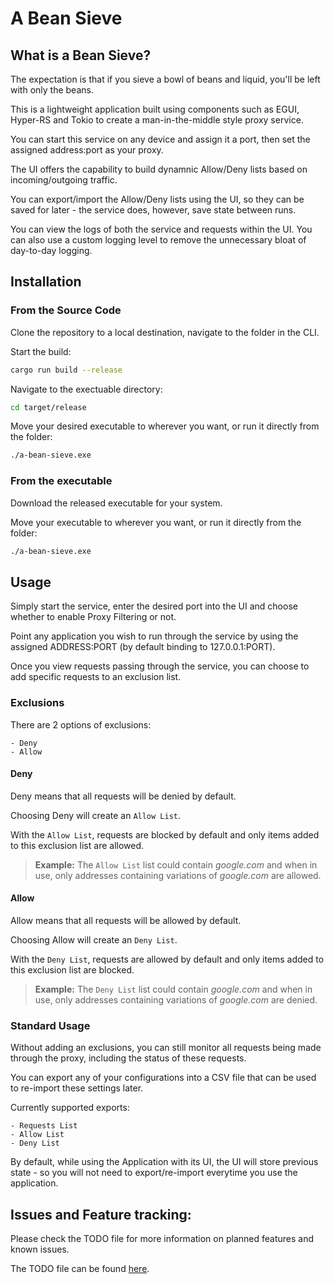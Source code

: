 # A Bean Sieve

## What is a Bean Sieve?

The expectation is that if you sieve a bowl of beans and liquid, you'll be left with only the beans.

This is a lightweight application built using components such as EGUI, Hyper-RS and Tokio to create a man-in-the-middle style proxy service.

You can start this service on any device and assign it a port, then set the assigned address:port as your proxy.

The UI offers the capability to build dynamnic Allow/Deny lists based on incoming/outgoing traffic.

You can export/import the Allow/Deny lists using the UI, so they can be saved for later - the service does, however, save state between runs.

You can view the logs of both the service and requests within the UI. You can also use a custom logging level to remove the unnecessary bloat of day-to-day logging.

## Installation

### From the Source Code

Clone the repository to a local destination, navigate to the folder in the CLI.

Start the build:
```bash
cargo run build --release
```

Navigate to the exectuable directory:
```bash
cd target/release
```

Move your desired executable to wherever you want, or run it directly from the folder:
```bash
./a-bean-sieve.exe
```

### From the executable
Download the released executable for your system.

Move your executable to wherever you want, or run it directly from the folder:
```bash
./a-bean-sieve.exe
```

## Usage

Simply start the service, enter the desired port into the UI and choose whether to enable Proxy Filtering or not.

Point any application you wish to run through the service by using the assigned ADDRESS:PORT (by default binding to 127.0.0.1:PORT).

Once you view requests passing through the service, you can choose to add specific requests to an exclusion list.

### Exclusions
There are 2 options of exclusions:

    - Deny
    - Allow

#### Deny
Deny means that all requests will be denied by default.

Choosing Deny will create an `Allow List`.

With the `Allow List`, requests are blocked by default and only items added to this exclusion list are allowed.

> **Example:** The `Allow List` list could contain *google.com* and when in use, only addresses containing variations of *google.com* are allowed.

#### Allow
Allow means that all requests will be allowed by default.

Choosing Allow will create an `Deny List`.

With the `Deny List`, requests are allowed by default and only items added to this exclusion list are blocked.

> **Example:** The `Deny List` list could contain *google.com* and when in use, only addresses containing variations of *google.com* are denied.

### Standard Usage

Without adding an exclusions, you can still monitor all requests being made through the proxy, including the status of these requests.

You can export any of your configurations into a CSV file that can be used to re-import these settings later.

Currently supported exports:

    - Requests List
    - Allow List
    - Deny List

By default, while using the Application with its UI, the UI will store previous state - so you will not need to export/re-import everytime you use the application.

## Issues and Feature tracking:

Please check the TODO file for more information on planned features and known issues.

The TODO file can be found [here](TODO.md).
